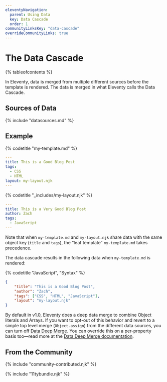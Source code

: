 ```yaml
---
eleventyNavigation:
  parent: Using Data
  key: Data Cascade
  order: 1
communityLinksKey: "data-cascade"
overrideCommunityLinks: true
---
```


# The Data Cascade

{% tableofcontents %}

In Eleventy, data is merged from multiple different sources before the template is rendered. The data is merged in what Eleventy calls the Data Cascade.

## Sources of Data

{% include "datasources.md" %}

## Example

{% codetitle "my-template.md" %}

```yaml
---
title: This is a Good Blog Post
tags:
  - CSS
  - HTML
layout: my-layout.njk
---
```

{% codetitle "_includes/my-layout.njk" %}

```yaml
---
title: This is a Very Good Blog Post
author: Zach
tags:
  - JavaScript
---
```

Note that when `my-template.md` and `my-layout.njk` share data with the same object key (`title` and `tags`), the “leaf template” `my-template.md` takes precedence.

The data cascade results in the following data when `my-template.md` is rendered:

{% codetitle "JavaScript", "Syntax" %}

```json
{
	"title": "This is a Good Blog Post",
	"author": "Zach",
	"tags": ["CSS", "HTML", "JavaScript"],
	"layout": "my-layout.njk"
}
```

By default in v1.0, Eleventy does a deep data merge to combine Object literals and Arrays. If you want to opt-out of this behavior and revert to a simple top level merge (`Object.assign`) from the different data sources, you can turn off [Data Deep Merge](/docs/data-deep-merge/). You can override this on a per-property basis too—read more at the [Data Deep Merge documentation](/docs/data-deep-merge/).

## From the Community

{% include "community-contributed.njk" %}

{% include "11tybundle.njk" %}
